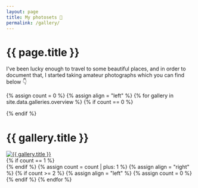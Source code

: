 ```yaml
---
layout: page
title: My photosets 📸
permalink: /gallery/
---
```


<h1>{{ page.title }}</h1>

<p>I've been lucky enough to travel to some beautiful places, and in order to document that, I started taking amateur photographs which you can find below 👇</p>

{% assign count = 0 %}
{% assign align = "left" %}
{% for gallery in site.data.galleries.overview %}
{% if count == 0 %}<div class="row">{% endif %}
	<div class="half-width gallery-preview {{ align }}">
		<h1>{{ gallery.title }}</h1>
		<a href="/gallery/{{ gallery.directory }}">
			<img alt="{{ gallery.title }}" src="/assets/gallery/{% if gallery.picture_path %}{{ gallery.picture_path }}{% else %}{{ gallery.directory }}{% endif %}/{{ gallery.preview.thumbnail }}" />
		</a>
	</div>
{% if count == 1 %}</div>{% endif %}
{% assign count = count | plus: 1 %}
{% assign align = "right" %}
{% if count >= 2 %}
{% assign align = "left" %}
{% assign count = 0 %}
{% endif %}
{% endfor %}